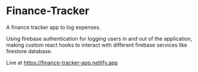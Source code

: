 # Finance-Tracker
A finance tracker app to log expenses.

Using firebase authentication for logging users in and out of the application, making custom react hooks to interact with different firebase services like firestore database.

Live at https://finance-tracker-app.netlify.app
